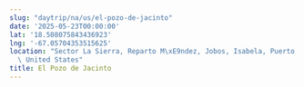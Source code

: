 ```yaml
---
slug: "daytrip/na/us/el-pozo-de-jacinto"
date: '2025-05-23T00:00:00'
lat: '18.508075843436923'
lng: '-67.05704353515625'
location: "Sector La Sierra, Reparto M\xE9ndez, Jobos, Isabela, Puerto Rico, 00665,\
  \ United States"
title: El Pozo de Jacinto
---
```




